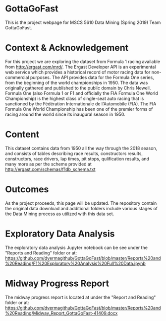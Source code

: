# GottaGoFast
This is the project webpage for MSCS 5610 Data Mining (Spring 2019) Team GottaGoFast.

# Context & Acknowledgement
For this project we are exploring the dataset from Formula 1 racing available from http://ergast.com/mrd/. The Ergast Developer API is an experimental web service which provides a historical record of motor racing data for non-commercial purposes. The API provides data for the Formula One series, from the beginning of the world championships in 1950. The data was originally gathered and published to the public domain by Chris Newell.
Formula One (also Formula 1 or F1 and officially the FIA Formula One World Championship) is the highest class of single-seat auto racing that is sanctioned by the Fédération Internationale de l'Automobile (FIA). The FIA Formula One World Championship has been one of the premier forms of racing around the world since its inaugural season in 1950. 

# Content
This dataset contains data from 1950 all the way through the 2018 season, and consists of tables describing race results, constructors results, constructors, race drivers, lap times, pit stops, qulification results, and many more as per the scheme provided at http://ergast.com/schemas/f1db_schema.txt

# Outcomes
As the project proceeds, this page will be updated. The repository contain the original data download and additional folders include various stages of the Data Mining process as utilized with this data set.

# Exploratory Data Analysis
The exploratory data analysis Jupyter notebook can be see under the "Reports and Reading" folder or at: https://github.com/dvermagithub/GottaGoFast/blob/master/Reports%20and%20Reading/F1%20Exploratory%20Analysis%20Full%20Data.ipynb

# Midway Progress Report
The midway progress report is located at under the "Report and Reading" folder or at: https://github.com/dvermagithub/GottaGoFast/blob/master/Reports%20and%20Reading/Midway_Report_GottaGoFast-41409.docx
